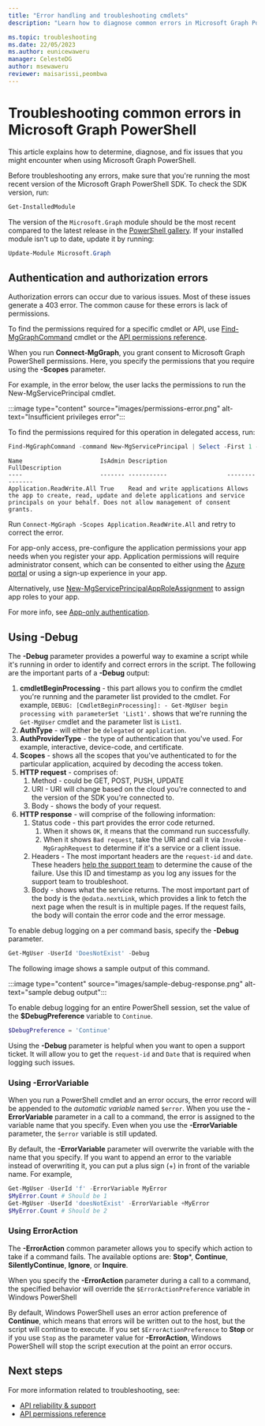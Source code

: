 ```yaml
---
title: "Error handling and troubleshooting cmdlets"
description: "Learn how to diagnose common errors in Microsoft Graph PowerShell"

ms.topic: troubleshooting
ms.date: 22/05/2023
ms.author: eunicewaweru
manager: CelesteDG
author: msewaweru
reviewer: maisarissi,peombwa
---
```


# Troubleshooting common errors in Microsoft Graph PowerShell

This article explains how to determine, diagnose, and fix issues that you might encounter when using Microsoft Graph PowerShell.

Before troubleshooting any errors, make sure that you're running the most recent version of the Microsoft Graph PowerShell SDK. To check the SDK version, run:

```powershell
Get-InstalledModule
```

The version of the `Microsoft.Graph` module should be the most recent compared to the latest release in the [PowerShell gallery](https://www.powershellgallery.com/packages/Microsoft.Graph). If your installed module isn't up to date, update it by running:

```PowerShell
Update-Module Microsoft.Graph
```

## Authentication and authorization errors

Authorization errors can occur due to various issues. Most of these issues generate a 403 error. The common cause for these errors is lack of permissions.

To find the permissions required for a specific cmdlet or API, use [Find-MgGraphCommand](find-mg-graph-command.md) cmdlet or the [API permissions reference](/graph/permissions-reference).

When you run **Connect-MgGraph**, you grant consent to Microsoft Graph PowerShell permissions. Here, you specify the permissions that you require using the **-Scopes** parameter.

For example, in the error below, the user lacks the permissions to run the New-MgServicePrincipal cmdlet.

:::image type="content" source="images/permissions-error.png" alt-text="Insufficient privileges error":::

To find the permissions required for this operation in delegated access, run:

```powershell
Find-MgGraphCommand -command New-MgServicePrincipal | Select -First 1 -ExpandProperty Permissions
```

```Output
Name                      IsAdmin Description                 FullDescription
----                      ------- -----------                 ---------------
Application.ReadWrite.All True    Read and write applications Allows the app to create, read, update and delete applications and service principals on your behalf. Does not allow management of consent grants.
```

Run `Connect-MgGraph -Scopes Application.ReadWrite.All` and retry to correct the error.

For app-only access, pre-configure the application permissions your app needs when you register your app. Application permissions will require administrator consent, which can be consented to either using the [Azure portal](/graph/auth-v2-service) or using a sign-up experience in your app.

Alternatively, use [New-MgServicePrincipalAppRoleAssignment](/powershell/module/microsoft.graph.applications/new-mgserviceprincipalapproleassignment) to assign app roles to your app.

For more info, see [App-only authentication](app-only.md).

## Using -Debug

The **-Debug** parameter provides a powerful way to examine a script while it's running in order to identify and correct errors in the script. The following are the important parts of a **-Debug** output:

1. **cmdletBeginProcessing** - this part allows you to confirm the cmdlet you're running and the parameter list provided to the cmdlet. For example, `DEBUG: [CmdletBeginProcessing]: - Get-MgUser begin processing with parameterSet 'List1'.` shows that we're running the `Get-MgUser` cmdlet and the parameter list is `List1`.
1. **AuthType** - will either be `delegated` or `application`.
1. **AuthProviderType** - the type of authentication that you've used. For example, interactive, device-code, and certificate.
1. **Scopes** - shows all the scopes that you've authenticated to for the particular application, acquired by decoding the access token.
1. **HTTP request** - comprises of:
    1. Method - could be GET, POST, PUSH, UPDATE
    1. URI - URI will change based on the cloud you're connected to and the version of the SDK you're connected to.
    1. Body - shows the body of your request.
1. **HTTP response** - will comprise of the following information:
    1. Status code - this part provides the error code returned.
        1. When it shows `OK`, it means that the command run successfully.
        1. When it shows `Bad request`, take the URI and call it via `Invoke-MgGraphRequest` to determine if it's a service or a client issue.
    1. Headers - The most important headers are the `request-id` and `date`. These headers [help the support team](/graph/best-practices-concept#reliability-and-support) to determine the cause of the failure. Use this ID and timestamp as you log any issues for the support team to troubleshoot.
    1. Body - shows what the service returns. The most important part of the body is the `@odata.nextLink`, which provides a link to fetch the next page when the result is in multiple pages. If the request fails, the body will contain the error code and the error message.

To enable debug logging on a per command basis, specify the **-Debug** parameter.

```powershell
Get-MgUser -UserId 'DoesNotExist' -Debug
```

The following image shows a sample output of this command.

:::image type="content" source="images/sample-debug-response.png" alt-text="sample debug output":::

To enable debug logging for an entire PowerShell session, set the value of the **$DebugPreference** variable to `Continue`.

```powershell
$DebugPreference = 'Continue'
```

Using the **-Debug** parameter is helpful when you want to open a support ticket. It will allow you to get the `request-id` and `Date` that is required when logging such issues.

### Using -ErrorVariable

When you run a PowerShell cmdlet and an error occurs, the error record will be appended to the *automatic variable* named `$error`. When you use the **-ErrorVariable** parameter in a call to a command, the error is assigned to the variable name that you specify. Even when you use the **-ErrorVariable** parameter, the `$error` variable is still updated.

By default, the **-ErrorVariable** parameter will overwrite the variable with the name that you specify. If you want to append an error to the variable instead of overwriting it, you can put a plus sign (+) in front of the variable name. For example,

```powershell
Get-MgUser -UserId 'f' -ErrorVariable MyError
$MyError.Count # Should be 1
Get-MgUser -UserId 'doesNotExist' -ErrorVariable +MyError
$MyError.Count # Should be 2
```

### Using ErrorAction

The **-ErrorAction** common parameter allows you to specify which action to take if a command fails. The available options are: **Stop***, **Continue**, **SilentlyContinue**, **Ignore**, or **Inquire**.

When you specify the **-ErrorAction** parameter during a call to a command, the specified behavior will override the `$ErrorActionPreference` variable in Windows PowerShell

By default, Windows PowerShell uses an error action preference of **Continue**, which means that errors will be written out to the host, but the script will continue to execute. If you set `$ErrorActionPreference` to **Stop** or if you use `Stop` as the parameter value for **-ErrorAction**, Windows PowerShell will stop the script execution at the point an error occurs.

## Next steps

For more information related to troubleshooting, see:

- [API reliability & support](/graph/best-practices-concept#reliability-and-support)
- [API permissions reference](/graph/permissions-reference)
